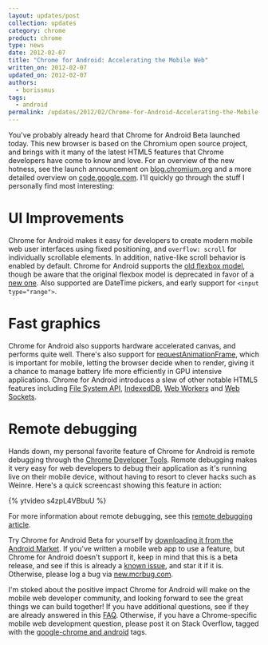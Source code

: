```yaml
---
layout: updates/post
collection: updates
category: chrome
product: chrome
type: news
date: 2012-02-07
title: "Chrome for Android: Accelerating the Mobile Web"
written_on: 2012-02-07
updated_on: 2012-02-07
authors:
  - borissmus
tags:
  - android
permalink: /updates/2012/02/Chrome-for-Android-Accelerating-the-Mobile-Web.html
---
```

You've probably already heard that Chrome for Android Beta launched today. This
new browser is based on the Chromium open source project, and brings with it
many of the latest HTML5 features that Chrome developers have come to know and
love. For an overview of the new hotness, see the launch announcement on
[blog.chromium.org][chromium-blog] and a more detailed overview on
[code.google.com][codesite]. I'll quickly go through the stuff I personally
find most interesting:

# UI Improvements

Chrome for Android makes it easy for developers to create modern mobile web
user interfaces using fixed positioning, and `overflow: scroll` for
individually scrollable elements. In addition, native-like scroll behavior is
enabled by default. Chrome for Android supports the [old flexbox
model][flexbox-old], though be aware that the original flexbox model is deprecated
in favor of a [new one][flexbox-new]. Also supported are DateTime pickers, and
early support for `<input type="range">`.


# Fast graphics

Chrome for Android also supports hardware accelerated canvas, and performs
quite well. There's also support for [requestAnimationFrame][raf], which is
important for mobile, letting the browser decide when to render, giving it a
chance to manage battery life more efficiently in GPU intensive applications.
Chrome for Android introduces a slew of other notable HTML5 features including
[File System API][], [IndexedDB][], [Web Workers][] and [Web Sockets][].

# Remote debugging

Hands down, my personal favorite feature of Chrome for Android is remote
debugging through the [Chrome Developer Tools][cdt]. Remote debugging makes it
very easy for web developers to debug their application as it's running live on
their mobile device, without having to resort to clever hacks such as Weinre.
Here's a quick screencast showing this feature in action:

{% ytvideo s4zpL4VBbuU %}

For more information about remote debugging, see this [remote debugging
article][debugging].

Try Chrome for Android Beta for yourself by [downloading it from the Android
Market][market]. If you've written a mobile web app to use a feature, but
Chrome for Android doesn't support it, keep in mind that this is a beta
release, and see if this is already a [known issue][mcrbug], and star it if it is.
Otherwise, please log a bug via [new.mcrbug.com][new-mcrbug].

I'm stoked about the positive impact Chrome for Android will make on the mobile
web developer community, and looking forward to see the great things we can
build together! If you have additional questions, see if they are already
answered in this [FAQ][faq]. Otherwise, if you have a Chrome-specific mobile
web development question, please post it on Stack Overflow, tagged with the
[google-chrome and android][so] tags.

[so]: http://stackoverflow.com/questions/tagged/google-chrome+android
[faq]: http://code.google.com/chrome/mobile/docs/faq.html
[raf]: http://paulirish.com/2011/requestanimationframe-for-smart-animating/
[debugging]: http://code.google.com/chrome/mobile/docs/debugging.html
[flexbox-new]: http://www.w3.org/TR/css3-flexbox/
[flexbox-old]: http://www.html5rocks.com/en/tutorials/flexbox/quick/
[market]: https://market.android.com/details?id=com.android.chrome
[chromium-blog]: http://blog.chromium.org/2012/02/deeper-look-at-chrome-for-android.html
[codesite]: http://code.google.com/chrome/mobile/
[cdt]: http://code.google.com/chrome/devtools/docs/overview.html
[IndexedDB]: http://www.html5rocks.com/en/tutorials/indexeddb/todo/
[Web Workers]: http://www.html5rocks.com/en/tutorials/workers/basics/
[Web Sockets]: http://www.html5rocks.com/en/tutorials/websockets/basics/
[mcrbug]: http://mcrbug.com
[new-mcrbug]: http://new.mcrbug.com
[File System API]: http://www.html5rocks.com/en/tutorials/file/filesystem/
